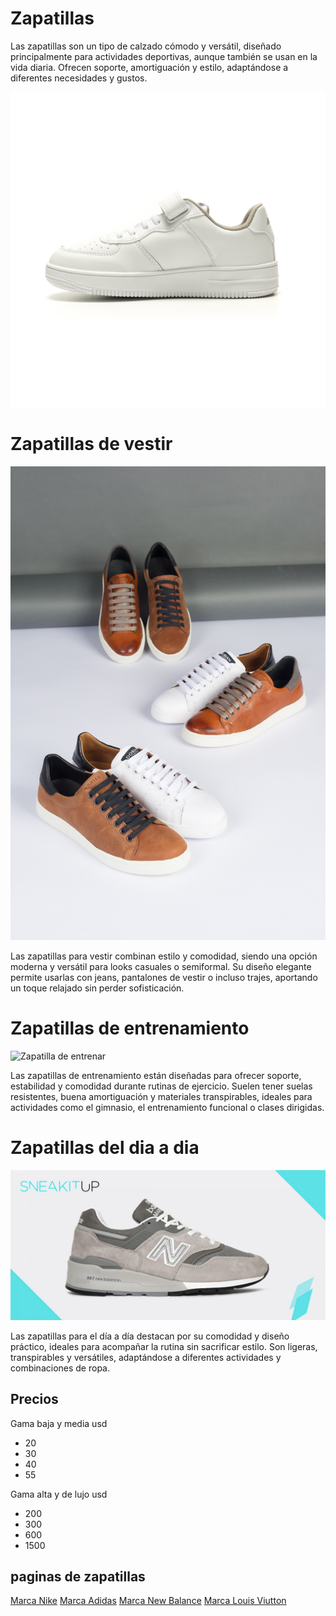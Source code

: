 # Zapatillas

Las zapatillas son un tipo de calzado cómodo y versátil, diseñado principalmente para actividades deportivas, aunque también se usan en la vida diaria.
Ofrecen soporte, amortiguación y estilo, adaptándose a diferentes necesidades y gustos.

![Zapatillas genéricas](zapas.jpg)

# Zapatillas de vestir

![Zapatillas de vestir](zapatillasdevestir.jpg)

Las zapatillas para vestir combinan estilo y comodidad, siendo una opción moderna y versátil para looks casuales o semiformal. Su diseño elegante permite usarlas con jeans, pantalones de vestir o incluso trajes, aportando un toque relajado sin perder sofisticación.

# Zapatillas de entrenamiento
![Zapatilla de entrenar](zapaentrenamiento.jpg)

Las zapatillas de entrenamiento están diseñadas para ofrecer soporte, estabilidad y comodidad durante rutinas de ejercicio. Suelen tener suelas resistentes, buena amortiguación y materiales transpirables, ideales para actividades como el gimnasio, el entrenamiento funcional o clases dirigidas.

# Zapatillas del dia a dia
![Zapatilla del dia a dia](zapadiadia.jpg)

Las zapatillas para el día a día destacan por su comodidad y diseño práctico, ideales para acompañar la rutina sin sacrificar estilo. Son ligeras, transpirables y versátiles, adaptándose a diferentes actividades y combinaciones de ropa.

## Precios
Gama baja y media usd
- 20
- 30
- 40
- 55

Gama alta y de lujo usd
- 200
- 300
- 600
- 1500

## paginas de zapatillas

[Marca Nike](https://www.nike.com.ar)
[Marca Adidas](https://www.adidas.com.ar)
[Marca New Balance](https://www.newbalance.com.ar)
[Marca Louis Viutton](https://eu.louisvuitton.com)
 


